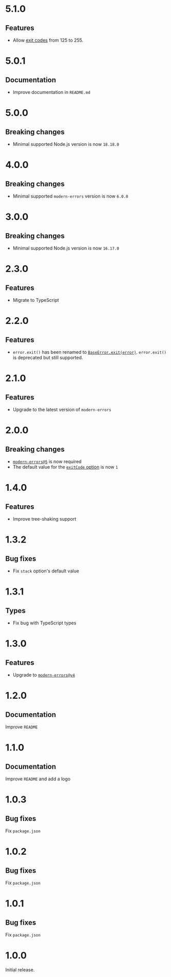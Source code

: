 # 5.1.0

## Features

- Allow [exit codes](README.md#-exitcode) from 125 to 255.

# 5.0.1

## Documentation

- Improve documentation in `README.md`

# 5.0.0

## Breaking changes

- Minimal supported Node.js version is now `18.18.0`

# 4.0.0

## Breaking changes

- Minimal supported `modern-errors` version is now `6.0.0`

# 3.0.0

## Breaking changes

- Minimal supported Node.js version is now `16.17.0`

# 2.3.0

## Features

- Migrate to TypeScript

# 2.2.0

## Features

- `error.exit()` has been renamed to
  [`BaseError.exit(error)`](README.md#baseerrorexiterror). `error.exit()` is
  deprecated but still supported.

# 2.1.0

## Features

- Upgrade to the latest version of `modern-errors`

# 2.0.0

## Breaking changes

- [`modern-errors@5`](https://github.com/ehmicky/modern-errors/releases/tag/5.0.0)
  is now required
- The default value for the [`exitCode` option](README.md#-exitcode) is now `1`

# 1.4.0

## Features

- Improve tree-shaking support

# 1.3.2

## Bug fixes

- Fix `stack` option's default value

# 1.3.1

## Types

- Fix bug with TypeScript types

# 1.3.0

## Features

- Upgrade to
  [`modern-errors@v4`](https://github.com/ehmicky/modern-errors/releases/tag/4.0.0)

# 1.2.0

## Documentation

Improve `README`

# 1.1.0

## Documentation

Improve `README` and add a logo

# 1.0.3

## Bug fixes

Fix `package.json`

# 1.0.2

## Bug fixes

Fix `package.json`

# 1.0.1

## Bug fixes

Fix `package.json`

# 1.0.0

Initial release.
